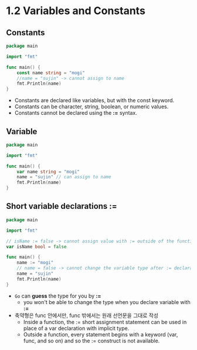 # 1.2 Variables and Constants

## Constants

```go
package main

import "fmt"

func main() {
	const name string = "mogi"
	//name = "sujin" -> cannot assign to name
	fmt.Println(name)
}
```

- Constants are declared like variables, but with the const keyword.
- Constants can be character, string, boolean, or numeric values.
- Constants cannot be declared using the **:=** syntax.

## Variable

```go
package main

import "fmt"

func main() {
	var name string = "mogi"
	name = "sujin" // can assign to name
	fmt.Println(name)
}
```

## Short variable declarations := 

```go
package main

import "fmt"

// isName := false -> cannot assign value with := outside of the function
var isName bool = false

func main() {
	name := "mogi"
	// name = false -> cannot change the variable type after := declaration
	name = "sujin"
	fmt.Println(name)
}
```

- `Go` can **guess** the type for you by **:=** 
    - you won't be able to change the type when you declare variable with **:=**
- 축약형은 func 안에서만, func 밖에서는 원래 선언문을 그대로 작성
    - Inside a function, the := short assignment statement can be used in place of a var declaration with implicit type.
    - Outside a function, every statement begins with a keyword (var, func, and so on) and so the := construct is not available.